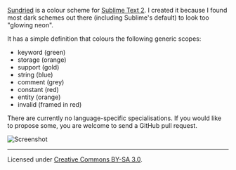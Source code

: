 [Sundried][homepage] is a colour scheme for [Sublime Text 2][st2].  I created
it because I found most dark schemes out there (including Sublime's default) to
look too "glowing neon".

It has a simple definition that colours the following generic scopes:

* keyword   (green)
* storage   (orange)
* support   (gold)
* string    (blue)
* comment   (grey)
* constant  (red)
* entity    (orange)
* invalid   (framed in red)

There are currently no language-specific specialisations. If you would like to
propose some, you are welcome to send a GitHub pull request.

![Screenshot](https://github.com/frou/Sundried/raw/master/screenshot.png)

***

Licensed under [Creative Commons BY-SA 3.0][license].

[homepage]: https://github.com/frou/Sundried
[st2]: http://www.sublimetext.com/
[license]: http://creativecommons.org/licenses/by-sa/3.0/
